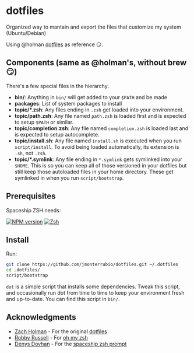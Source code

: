 # dotfiles

Organized way to mantain and export the files that customize my system (Ubuntu/Debian)

Using @holman [dotfiles](https://github.com/holman/dotfiles) as reference :smirk:.

## Components (same as @holman's, without brew :smirk:)

There's a few special files in the hierarchy.

- **bin/**: Anything in `bin/` will get added to your `$PATH` and be made
- **packages**: List of system packages to install
- **topic/\*.zsh**: Any files ending in `.zsh` get loaded into your
  environment.
- **topic/path.zsh**: Any file named `path.zsh` is loaded first and is
  expected to setup `$PATH` or similar.
- **topic/completion.zsh**: Any file named `completion.zsh` is loaded
  last and is expected to setup autocomplete.
- **topic/install.sh**: Any file named `install.sh` is executed when you run `script/install`. To avoid being loaded automatically, its extension is `.sh`, not `.zsh`.
- **topic/\*.symlink**: Any file ending in `*.symlink` gets symlinked into
  your `$HOME`. This is so you can keep all of those versioned in your dotfiles
  but still keep those autoloaded files in your home directory. These get
  symlinked in when you run `script/bootstrap`.

## Prerequisites

Spaceship ZSH needs:

[![NPM version][npm-image]][npm-url]
[![Zsh][zsh-image]][zsh-url]

## Install

Run:

```sh
git clone https://github.com/jmonterrubio/dotfiles.git ~/.dotfiles
cd .dotfiles/
script/bootstrap
```

`dot` is a simple script that installs some dependencies. Tweak this script, and occasionally run dot from time to time to keep your environment fresh and up-to-date. You can find this script in `bin/`.

## Acknowledgments

* [Zach Holman](https://github.com/holman) - For the original [dotfiles](https://github.com/holman/dotfiles)
* [Robby Russell](https://github.com/robbyrussell) - For [oh my zsh](http://ohmyz.sh/)
* [Denys Dovhan](https://github.com/denysdovhan) - For the [spaceship zsh prompt](https://github.com/denysdovhan/spaceship-prompt)


<!-- Badges -->
[npm-url]: https://npmjs.org/package/spaceship-prompt
[npm-image]: https://img.shields.io/npm/v/spaceship-prompt.svg?style=flat-square
[zsh-url]: http://zsh.org/
[zsh-image]: https://img.shields.io/badge/zsh-%3E%3Dv5.0.6-777777.svg?style=flat-square
